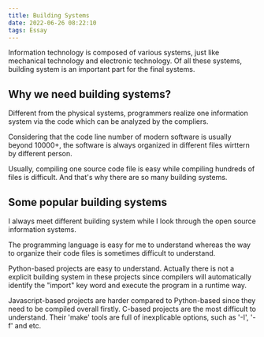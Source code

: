 ```yaml
---
title: Building Systems
date: 2022-06-26 08:22:10
tags: Essay
---
```


Information technology is composed of various systems, just like mechanical technology and electronic technology. Of all these systems, building system is an important part for the final systems.

<!-- more -->

## Why we need building systems?

Different from the physical systems, programmers realize one information system via the code which can be analyzed by the compliers.

Considering that the code line number of modern software is usually beyond 10000+, the software is always organized in different files wirttern by different person. 

Usually, compiling one source code file is easy while compiling hundreds of files is difficult. And that's why there are so many building systems.

## Some popular building systems

I always meet different building system while I look through the open source information systems.

The programming language is easy for me to understand whereas the way to organize their code files is sometimes difficult to understand.

Python-based projects are easy to understand. Actually there is not a explicit building system in these projects since compilers will automatically identify the "import" key word and execute the program in a runtime way.

Javascript-based projects are harder compared to Python-based since they need to be compiled overall firstly. C-based projects are the most difficult to understand. Their 'make' tools are full of inexplicable options, such as '-I', '-f' and etc.
